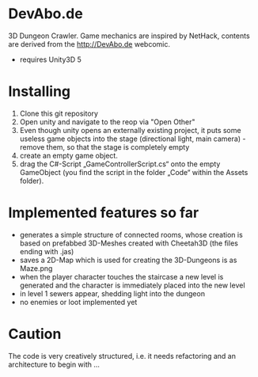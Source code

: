 # DevAbo.de
3D Dungeon Crawler. Game mechanics are inspired by NetHack, contents are derived from the http://DevAbo.de webcomic.

- requires Unity3D 5

# Installing
1) Clone this git repository
2) Open unity and navigate to the reop via "Open Other"
3) Even though unity opens an externally existing project, it puts some useless game objects into the stage (directional light, main camera) - remove them, so that the stage is completely empty
4) create an empty game object.
5) drag the C#-Script „GameControllerScript.cs“ onto the empty GameObject (you find the script in the folder „Code“ within the Assets folder).

# Implemented features so far
- generates a simple structure of connected rooms, whose creation is based on prefabbed 3D-Meshes created with Cheetah3D (the files ending with .jas)
- saves a 2D-Map which is used for creating the 3D-Dungeons is as Maze.png
- when the player character touches the staircase a new level is generated and the character is immediately placed into the new level
- in level 1 sewers appear, shedding light into the dungeon 
- no enemies or loot implemented yet

# Caution
The code is very creatively structured, i.e. it needs refactoring and an architecture to begin with ...
